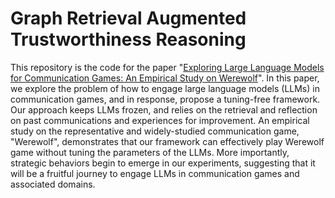 # Graph Retrieval Augmented Trustworthiness Reasoning

This repository is the code for the paper "[Exploring Large Language Models for Communication Games: An Empirical Study on Werewolf](https://arxiv.org/abs/2309.04658)". In this paper, we explore the problem of how to engage large language models (LLMs) in communication games, and in response, propose a tuning-free framework. Our approach keeps LLMs frozen, and relies on the retrieval and reflection on past communications and experiences for improvement. An empirical study on the representative and widely-studied communication game, "Werewolf", demonstrates that our framework can effectively play Werewolf game without tuning the parameters of the LLMs. More importantly, strategic behaviors begin to emerge in our experiments, suggesting that it will be a fruitful journey to engage LLMs in communication games and associated domains.
